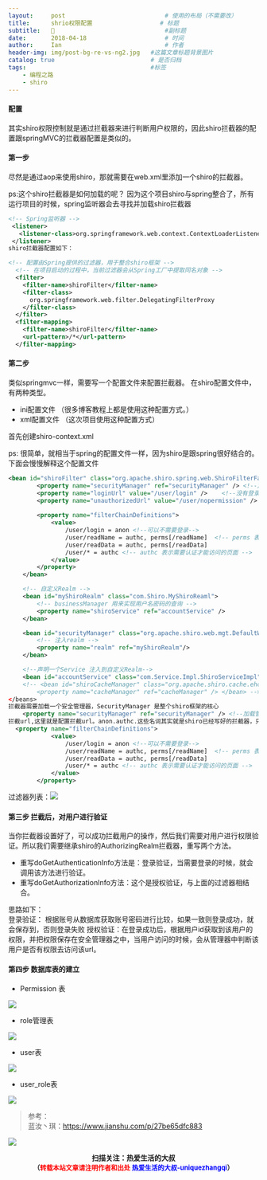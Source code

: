 ```yaml
---
layout:     post             				# 使用的布局（不需要改）
title:      shrio权限配置         			# 标题 
subtitle:   🤠 					  			#副标题
date:       2018-04-18  					# 时间
author:     Ian                  			# 作者
header-img: img/post-bg-re-vs-ng2.jpg	#这篇文章标题背景图片
catalog: true                        	# 是否归档
tags:                              		#标签
    - 编程之路
    - shiro
---
```




#### 配置其实shiro权限控制就是通过拦截器来进行判断用户权限的，因此shiro拦截器的配置跟springMVC的拦截器配置是类似的。#### 第一步尽然是通过aop来使用shiro，那就需要在web.xml里添加一个shiro的拦截器。ps:这个shiro拦截器是如何加载的呢？ 因为这个项目shiro与spring整合了，所有运行项目的时候，spring监听器会去寻找并加载shiro拦截器```xml<!-- Spring监听器 --> <listener>   <listener-class>org.springframework.web.context.ContextLoaderListener</listener-class> </listener>shiro拦截器配置如下：<!-- 配置由Spring提供的过滤器，用于整合shiro框架 -->  <!-- 在项目启动的过程中，当前过滤器会从Spring工厂中提取同名对象 -->  <filter>    <filter-name>shiroFilter</filter-name>    <filter-class>      org.springframework.web.filter.DelegatingFilterProxy    </filter-class>  </filter>  <filter-mapping>    <filter-name>shiroFilter</filter-name>    <url-pattern>/*</url-pattern>  </filter-mapping>
```
#### 第二步类似springmvc一样，需要写一个配置文件来配置拦截器。在shiro配置文件中，有两种类型。- ini配置文件 （很多博客教程上都是使用这种配置方式。）- xml配置文件 （这次项目使用这种配置方式）首先创建shiro-context.xmlps: 很简单，就相当于spring的配置文件一样，因为shiro是跟spring很好结合的。下面会慢慢解释这个配置文件```xml<bean id="shiroFilter" class="org.apache.shiro.spring.web.ShiroFilterFactoryBean">        <property name="securityManager" ref="securityManager" /> <!--加载管理器-->        <property name="loginUrl" value="/user/login" />    <!--没有登录的时候，跳转到这个页面-->        <property name="unauthorizedUrl" value="/user/nopermission" /> <!--当没有权限的时候，跳转到这个url-->                 <property name="filterChainDefinitions">            <value>                /user/login = anon <!--可以不需要登录-->                /user/readName = authc, perms[/readName]  <!-- perms 表示需要该权限才能访问的页面 -->                /user/readData = authc, perms[/readData]                /user/* = authc <!-- authc 表示需要认证才能访问的页面 -->            </value>        </property>    </bean>    <!-- 自定义Realm -->    <bean id="myShiroRealm" class="com.Shiro.MyShiroReaml">        <!-- businessManager 用来实现用户名密码的查询 -->        <property name="shiroService" ref="accountService" />    </bean>    <bean id="securityManager" class="org.apache.shiro.web.mgt.DefaultWebSecurityManager">        <!-- 注入realm -->        <property name="realm" ref="myShiroRealm"/>    </bean>    <!--声明一个Service 注入到自定义Realm-->    <bean id="accountService" class="com.Service.Impl.ShiroServiceImpl"/>    <!-- <bean id="shiroCacheManager" class="org.apache.shiro.cache.ehcache.EhCacheManager">         <property name="cacheManager" ref="cacheManager" /> </bean> --></beans>拦截器需要加载一个安全管理器，SecurityManager 是整个shiro框架的核心    <property name="securityManager" ref="securityManager" /> <!--加载管理器-->拦截url,这里就是配置拦截url。anon.authc.这些名词其实就是shiro已经写好的拦截器，只需要调用可以了。在如果权限不够，则会跳转到指定的url  <property name="filterChainDefinitions">            <value>                /user/login = anon <!--可以不需要登录-->                /user/readName = authc, perms[/readName]  <!-- perms 表示需要该权限才能访问的页面 -->                /user/readData = authc, perms[/readData]                /user/* = authc <!-- authc 表示需要认证才能访问的页面 -->            </value>        </property>```
过滤器列表：![](https://ws4.sinaimg.cn/large/006tNc79gy1fqh6vhfj1wj30jg0g2js4.jpg)
#### 第三步 拦截后，对用户进行验证当你拦截器设置好了，可以成功拦截用户的操作，然后我们需要对用户进行权限验证。所以我们需要继承shiro的AuthorizingRealm拦截器，重写两个方法。- 重写doGetAuthenticationInfo方法是：登录验证，当需要登录的时候，就会调用该方法进行验证。- 重写doGetAuthorizationInfo方法：这个是授权验证，与上面的过滤器相结合。思路如下：<br>登录验证： 根据账号从数据库获取账号密码进行比较，如果一致则登录成功，就会保存到，否则登录失败授权验证：在登录成功后，根据用户id获取到该用户的权限，并把权限保存在安全管理器之中，当用户访问的时候，会从管理器中判断该用户是否有权限去访问该url。#### 第四步 数据库表的建立- Permission 表

![](https://ws4.sinaimg.cn/large/006tNc79gy1fqh6vyaz21j308x025dfl.jpg)- role管理表

![](https://ws4.sinaimg.cn/large/006tNc79gy1fqh6vxpd2sj307v028741.jpg)- user表

![](https://ws4.sinaimg.cn/large/006tNc79gy1fqh6vy3v2gj306v0290sh.jpg)- user_role表

![](https://ws4.sinaimg.cn/large/006tNc79gy1fqh6vxulqlj306102g0or.jpg)> 参考：<br>蓝汝丶琪：<https://www.jianshu.com/p/27be65dfc883>![](https://ws3.sinaimg.cn/large/006tKfTcgy1fqj5aochgoj309k09kmwz.jpg)
<b><center>扫描关注：热爱生活的大叔</center>
<b><center><font size="2">（<font size="2" color="#FF0000">转载本站文章请注明作者和出处</font> <font size="2" color="#0000FF">热爱生活的大叔-uniquezhangqi</font><font size="2">）</font>